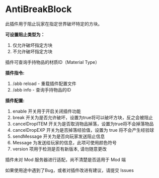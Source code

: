 # AntiBreakBlock
此插件用于阻止玩家在指定世界破坏特定的方块。

**可设置阻止类型为：**
1. 仅允许破坏指定方块
2. 不允许破坏指定方块

插件可查询手持物品的材质ID（Material Type）

**插件指令:**
1. /abb reload - 重载插件配置文件
2. /abb info   - 查询手持物品的ID

**插件配置:**
1. enable 开关用于开启关闭插件功能
2. break 开关为是否允许破坏，设置为true将可以破坏方块，反之会被阻止
3. cancelDropITEM 开关为是否取消物品掉落，设置为true将不会掉落物品
4. cancelDropEXP 开关为是否掉落经验值，设置为 true 将不会产生经验球
5. sendMessage 开关为是否向玩家发送阻止信息
6. Message 为发送给玩家的信息，此项可使用颜色符号
7. version 项用于检测是否有新版本, 请勿随意更改

插件未对 Mod 服务器进行适配，尚不清楚是否适用于 Mod 端

如果使用途中遇到了Bug，或者对插件改进有建议，请提交 Issues
